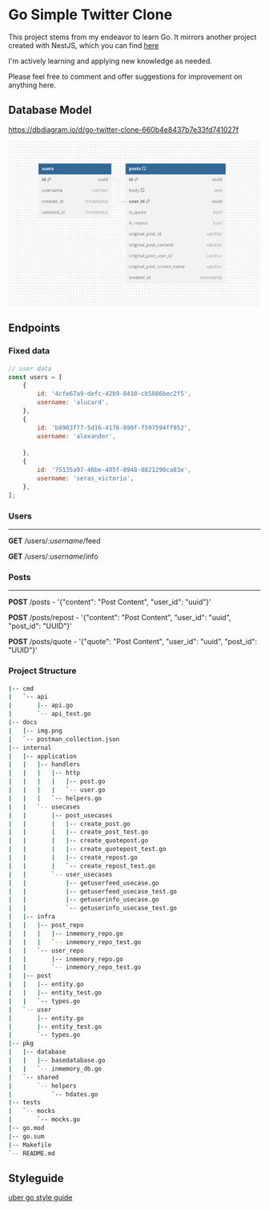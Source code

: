 # Go Simple Twitter Clone

This project stems from my endeavor to learn Go. It mirrors another project created with NestJS, which you can find [here](https://github.com/dexfs/challenge-twitter-clone)

I'm actively learning and applying new knowledge as needed.

Please feel free to comment and offer suggestions for improvement on anything here.



## Database Model
https://dbdiagram.io/d/go-twitter-clone-660b4e8437b7e33fd741027f


![img.png](docs/img.png)


## Endpoints

### Fixed data

```javascript
// user data
const users = [
    {
        id: '4cfe67a9-defc-42b9-8410-cb5086bec2f5',
        username: 'alucard',
    },
    {
        id: 'b8903f77-5d16-4176-890f-f597594ff952',
        username: 'alexander',

    },
    {
        id: '75135a97-46be-405f-8948-0821290ca83e',
        username: 'seras_victoria',
    },
];
```

### Users
___
**GET** /users/*:username*/feed

**GET** /users/*:username*/info

### Posts
___
**POST** /posts - '{"content": "Post Content", "user_id": "uuid"}'

**POST** /posts/repost - '{"content": "Post Content", "user_id": "uuid", "post_id": "UUID"}'

**POST** /posts/quote - '{"quote": "Post Content", "user_id": "uuid", "post_id": "UUID"}'


### Project Structure
```bash
|-- cmd
|   `-- api
|       |-- api.go
|       `-- api_test.go
|-- docs
|   |-- img.png
|   `-- postman_collection.json
|-- internal
|   |-- application
|   |   |-- handlers
|   |   |   |-- http
|   |   |   |   |-- post.go
|   |   |   |   `-- user.go
|   |   |   `-- helpers.go
|   |   `-- usecases
|   |       |-- post_usecases
|   |       |   |-- create_post.go
|   |       |   |-- create_post_test.go
|   |       |   |-- create_quotepost.go
|   |       |   |-- create_quotepost_test.go
|   |       |   |-- create_repost.go
|   |       |   `-- create_repost_test.go
|   |       `-- user_usecases
|   |           |-- getuserfeed_usecase.go
|   |           |-- getuserfeed_usecase_test.go
|   |           |-- getuserinfo_usecase.go
|   |           `-- getuserinfo_usecase_test.go
|   |-- infra
|   |   |-- post_repo
|   |   |   |-- inmemory_repo.go
|   |   |   `-- inmemory_repo_test.go
|   |   `-- user_repo
|   |       |-- inmemory_repo.go
|   |       `-- inmemory_repo_test.go
|   |-- post
|   |   |-- entity.go
|   |   |-- entity_test.go
|   |   `-- types.go
|   `-- user
|       |-- entity.go
|       |-- entity_test.go
|       `-- types.go
|-- pkg
|   |-- database
|   |   |-- basedatabase.go
|   |   `-- inmemory_db.go
|   `-- shared
|       `-- helpers
|           `-- hdates.go
|-- tests
|   `-- mocks
|       `-- mocks.go
|-- go.mod
|-- go.sum
|-- Makefile
`-- README.md

```

## Styleguide 

[uber go style guide](https://github.com/alcir-junior-caju/uber-go-style-guide-pt-br)
